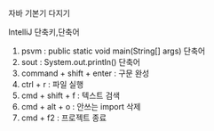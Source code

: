 자바 기본기 다지기

IntelliJ 단축키,단축어

1. psvm : public static void main(String[] args) 단축어
2. sout : System.out.println() 단축어
3. command + shift + enter : 구문 완성
4. ctrl + r : 파일 실행
5. cmd + shift + f : 텍스트 검색
6. cmd + alt + o : 안쓰는 import 삭제
7. cmd + f2 : 프로젝트 종료